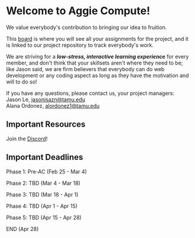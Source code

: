 # Welcome to Aggie Compute!
We value everybody's contribution to bringing our idea to fruition. 

This [board](https://github.com/orgs/aggie-coding-club/projects/4) is where you will see all your assignments for the project, and it is linked to our project repository to track everybody's work.

We are striving for a **_low-stress, interactive learning experience_** for every member, and don't think that your skillsets aren't where they need to be; like Jason said, we are firm believers that everybody can do web development or any coding aspect as long as they have the motivation and will to do so!

If you have any questions, please contact us, your project managers: </br >
Jason Le, jasonisazn@tamu.edu</br >
Alana Ordonez, alordonez1@tamu.edu 

## Important Resources
Join the [Discord](https://discord.gg/8eDhEfzh)!


## Important Deadlines
  
  Phase 1: Pre-AC       (Feb 25 - Mar 4)
  
  Phase 2: TBD          (Mar 4 - Mar 18)
  
  Phase 3: TBD          (Mar 18 - Apr 1)
  
  Phase 4: TBD          (Apr 1 - Apr 15) 
  
  Phase 5: TBD          (Apr 15 - Apr 28)
  
  END                   (Apr 28)
